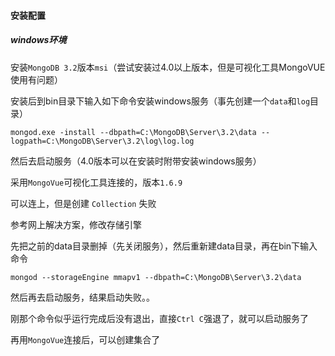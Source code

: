 #### 安装配置
##### windows环境
安装`MongoDB 3.2`版本`msi`（尝试安装过4.0以上版本，但是可视化工具MongoVUE使用有问题）

安装后到bin目录下输入如下命令安装windows服务（事先创建一个`data`和`log`目录）
```
mongod.exe -install --dbpath=C:\MongoDB\Server\3.2\data --logpath=C:\MongoDB\Server\3.2\log\log.log
```

然后去启动服务（4.0版本可以在安装时附带安装windows服务）

采用`MongoVue`可视化工具连接的，版本`1.6.9`

可以连上，但是创建 `Collection` 失败

参考网上解决方案，修改存储引擎

先把之前的data目录删掉（先关闭服务），然后重新建data目录，再在bin下输入命令
```
mongod --storageEngine mmapv1 --dbpath=C:\MongoDB\Server\3.2\data
```

然后再去启动服务，结果启动失败。。

刚那个命令似乎运行完成后没有退出，直接`Ctrl C`强退了，就可以启动服务了

再用`MongoVue`连接后，可以创建集合了


